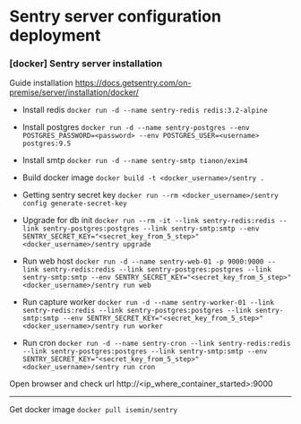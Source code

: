 # Sentry server configuration deployment 
### [docker] Sentry server installation

Guide installation
https://docs.getsentry.com/on-premise/server/installation/docker/

* Install redis
`docker run -d --name sentry-redis redis:3.2-alpine`

* Install postgres
`docker run -d --name sentry-postgres --env POSTGRES_PASSWORD=<password> --env POSTGRES_USER=<username> postgres:9.5`

* Install smtp
`docker run -d --name sentry-smtp tianon/exim4`

* Build docker image
`docker build -t <docker_username>/sentry .`

* Getting sentry secret key
`docker run --rm <docker_username>/sentry config generate-secret-key`

* Upgrade for db init
`docker run --rm -it --link sentry-redis:redis --link sentry-postgres:postgres --link sentry-smtp:smtp --env SENTRY_SECRET_KEY="<secret_key_from_5_step>" <docker_username>/sentry upgrade`

* Run web host
`docker run -d --name sentry-web-01 -p 9000:9000 --link sentry-redis:redis --link sentry-postgres:postgres --link sentry-smtp:smtp --env SENTRY_SECRET_KEY="<secret_key_from_5_step>" <docker_username>/sentry run web`

* Run capture worker
`docker run -d --name sentry-worker-01 --link sentry-redis:redis --link sentry-postgres:postgres --link sentry-smtp:smtp --env SENTRY_SECRET_KEY="<secret_key_from_5_step>" <docker_username>/sentry run worker`

* Run cron
`docker run -d --name sentry-cron --link sentry-redis:redis --link sentry-postgres:postgres --link sentry-smtp:smtp --env SENTRY_SECRET_KEY="<secret_key_from_5_step>" <docker_username>/sentry run cron`

Open browser and check url http://<ip_where_container_started>:9000

___
Get docker image
`docker pull isemin/sentry`
